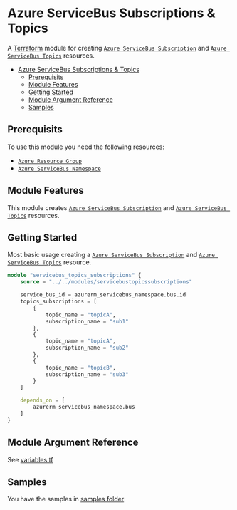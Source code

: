 # Azure ServiceBus Subscriptions & Topics

A [Terraform](https://www.terraform.io) module for creating
[`Azure ServiceBus Subscription`](https://registry.terraform.io/providers/hashicorp/azurerm/latest/docs/resources/servicebus_subscription) and [`Azure ServiceBus Topics`](https://registry.terraform.io/providers/hashicorp/azurerm/latest/docs/resources/servicebus_topic) resources.

- [Azure ServiceBus Subscriptions & Topics](#azure-servicebus-subscriptions--topics)
  - [Prerequisits](#prerequisits)
  - [Module Features](#module-features)
  - [Getting Started](#getting-started)
  - [Module Argument Reference](#module-argument-reference)
  - [Samples](#samples)

## Prerequisits

To use this module you need the following resources:

- [`Azure Resource Group`](https://registry.terraform.io/providers/hashicorp/azurerm/latest/docs/resources/resource_group)
- [`Azure ServiceBus Namespace`](https://registry.terraform.io/providers/hashicorp/azurerm/latest/docs/resources/servicebus_namespace)

## Module Features

This module creates [`Azure ServiceBus Subscription`](https://registry.terraform.io/providers/hashicorp/azurerm/latest/docs/resources/servicebus_subscription) and [`Azure ServiceBus Topics`](https://registry.terraform.io/providers/hashicorp/azurerm/latest/docs/resources/servicebus_topic) resources.

## Getting Started

Most basic usage creating a [`Azure ServiceBus Subscription`](https://registry.terraform.io/providers/hashicorp/azurerm/latest/docs/resources/servicebus_subscription) and [`Azure ServiceBus Topics`](https://registry.terraform.io/providers/hashicorp/azurerm/latest/docs/resources/servicebus_topic) resource.

```terraform
module "servicebus_topics_subscriptions" {
    source = "../../modules/servicebustopicssubscriptions"

    service_bus_id = azurerm_servicebus_namespace.bus.id
    topics_subscriptions = [
        {
            topic_name = "topicA",
            subscription_name = "sub1"
        },
        {
            topic_name = "topicA",
            subscription_name = "sub2"
        },
        {
            topic_name = "topicB",
            subscription_name = "sub3"
        }
    ]

    depends_on = [
        azurerm_servicebus_namespace.bus
    ]
}
```

## Module Argument Reference

See [variables.tf](variables.tf)

## Samples

You have the samples in [samples folder](../../samples/servicebussample/)
